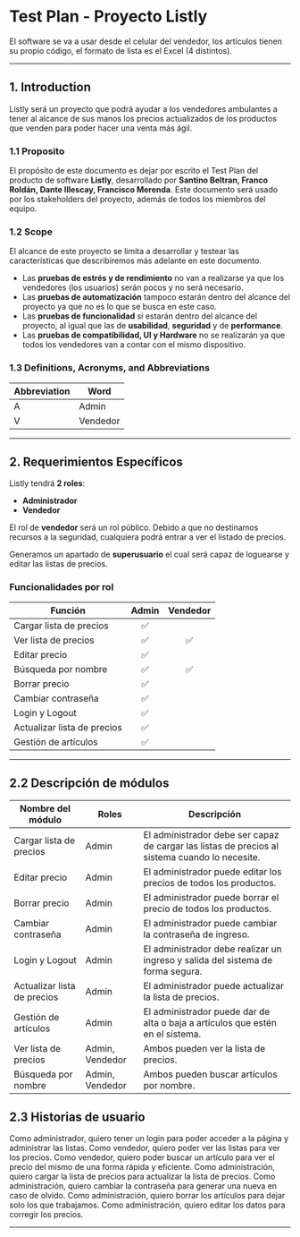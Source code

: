 # Test Plan - Proyecto Listly

El software se va a usar desde el celular del vendedor, los artículos tienen su propio código, el formato de lista es el Excel (4 distintos).

---

## 1. Introduction

Listly será un proyecto que podrá ayudar a los vendedores ambulantes a tener al alcance de sus manos los precios actualizados de los productos que venden para poder hacer una venta más ágil.

### 1.1 Proposito

El propósito de este documento es dejar por escrito el Test Plan del producto de software **Listly**, desarrollado por **Santino Beltran, Franco Roldán, Dante Illescay, Francisco Merenda**. Este documento será usado por los stakeholders del proyecto, además de todos los miembros del equipo.

### 1.2 Scope

El alcance de este proyecto se limita a desarrollar y testear las características que describiremos más adelante en este documento.

- Las **pruebas de estrés y de rendimiento** no van a realizarse ya que los vendedores (los usuarios) serán pocos y no será necesario.
- Las **pruebas de automatización** tampoco estarán dentro del alcance del proyecto ya que no es lo que se busca en este caso.
- Las **pruebas de funcionalidad** sí estarán dentro del alcance del proyecto, al igual que las de **usabilidad**, **seguridad** y de **performance**.
- Las **pruebas de compatibilidad, UI y Hardware** no se realizarán ya que todos los vendedores van a contar con el mismo dispositivo.

### 1.3 Definitions, Acronyms, and Abbreviations

| Abbreviation | Word     |
|--------------|----------|
| A            | Admin    |
| V            | Vendedor |

---

## 2. Requerimientos Específicos

Listly tendrá **2 roles**:

- **Administrador**
- **Vendedor**

El rol de **vendedor** será un rol público. Debido a que no destinamos recursos a la seguridad, cualquiera podrá entrar a ver el listado de precios.

Generamos un apartado de **superusuario** el cual será capaz de loguearse y editar las listas de precios.

### Funcionalidades por rol

| Función                    | Admin | Vendedor |
|----------------------------|:-----:|:--------:|
| Cargar lista de precios    |  ✅   |          |
| Ver lista de precios       |  ✅   |    ✅    |
| Editar precio              |  ✅   |          |
| Búsqueda por nombre        |  ✅   |    ✅    |
| Borrar precio              |  ✅   |          |
| Cambiar contraseña         |  ✅   |          |
| Login y Logout             |  ✅   |          |
| Actualizar lista de precios|  ✅   |          |
| Gestión de artículos       |  ✅   |          |

---

## 2.2 Descripción de módulos

| Nombre del módulo          | Roles  | Descripción |
|----------------------------|--------|-------------|
| Cargar lista de precios    | Admin  | El administrador debe ser capaz de cargar las listas de precios al sistema cuando lo necesite. |
| Editar precio              | Admin  | El administrador puede editar los precios de todos los productos. |
| Borrar precio              | Admin  | El administrador puede borrar el precio de todos los productos. |
| Cambiar contraseña         | Admin  | El administrador puede cambiar la contraseña de ingreso. |
| Login y Logout             | Admin  | El administrador debe realizar un ingreso y salida del sistema de forma segura. |
| Actualizar lista de precios| Admin  | El administrador puede actualizar la lista de precios. |
| Gestión de artículos       | Admin  | El administrador puede dar de alta o baja a artículos que estén en el sistema. |
| Ver lista de precios       | Admin, Vendedor | Ambos pueden ver la lista de precios. |
| Búsqueda por nombre        | Admin, Vendedor | Ambos pueden buscar artículos por nombre. |

## 2.3 Historias de usuario

Como administrador, quiero tener un login para poder acceder a la página y administrar las listas.
Como vendedor, quiero poder ver las listas para ver los precios.
Como vendedor, quiero poder buscar un artículo para ver el precio del mismo de una forma rápida y eficiente.
Como administración, quiero cargar la lista de precios para actualizar la lista de precios. 
Como administración, quiero cambiar la contraseña para generar una nueva en caso de olvido.
Como administración, quiero borrar los artículos para dejar solo los que trabajamos.
Como administración, quiero editar los datos para corregir los precios.

---

